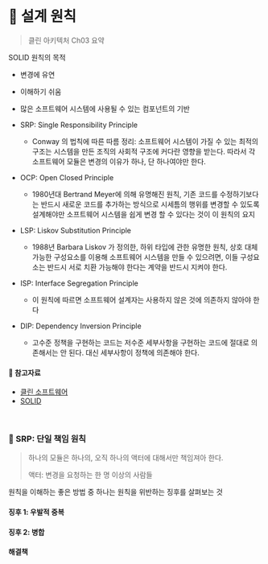 # :book: 설계 원칙

> 클린 아키텍처 Ch03 요약



SOLID 원칙의 목적

- 변경에 유연
- 이해하기 쉬움
- 많은 소프트웨어 시스템에 사용될 수 있는 컴포넌트의 기반



- SRP: Single Responsibility Principle
  - Conway 의 법칙에 따른 따름 정리: 소프트웨어 시스템이 가질 수 있는 최적의 구조는 시스템을 만든 조직의 사회적 구조에 커다란 영향을 받는다. 따라서 각 소프트웨어 모듈은 변경의 이유가 하나, 단 하나여야만 한다.
- OCP: Open Closed Principle
  - 1980년대 Bertrand Meyer에 의해 유명해진 원칙, 기존 코드를 수정하기보다는 반드시 새로운 코드를 추가하는 방식으로 시세틈의 행위를 변경할 수 있도록 설계해야만 소프트웨어 시스템을 쉽게 변경 할 수 있다는 것이 이 원칙의 요지
- LSP: Liskov Substitution Principle
  - 1988년 Barbara Liskov 가 정의한, 하위 타입에 관한 유명한 원칙, 상호 대체 가능한 구성요소를 이용해 소프트웨어 시스템을 만들 수 있으려면, 이들 구성요소는 반드시 서로 치환 가능해야 한다는 계약을 반드시 지켜야 한다.
- ISP: Interface Segregation Principle
  - 이 원칙에 따르면 소프트웨어 설계자는 사용하지 않은 것에 의존하지 않아야 한다
- DIP: Dependency Inversion Principle
  - 고수준 정책을 구현하는 코드는 저수준 세부사항을 구현하는 코드에 절대로 의존해서는 안 된다. 대신 세부사항이 정책에 의존해야 한다.



#### :link: 참고자료​

- [클린 소프트웨어](http://www.butunclebob.com/ArticleS.UncleBob.PrinciplesOfOod)
- [SOLID](https://en.wikipedia.org/wiki/SOLID)

<br>

### :bookmark: SRP: 단일 책임 원칙

> 하나의 모듈은 하나의, 오직 하나의 액터에 대해서만 책임져아 한다.
>
> 액터: 변경을 요청하는 한 명 이상의 사람들



원칙을 이해하는 좋은 방법 중 하나는 원칙을 위반하는 징후를 살펴보는 것

#### 징후 1: 우발적 중복

#### 징후 2: 병합

#### 해결책

